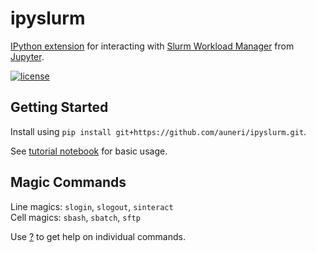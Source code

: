 # ipyslurm

[IPython extension](https://ipython.readthedocs.io/en/stable/config/extensions/index.html) for interacting with [Slurm Workload Manager](https://slurm.schedmd.com) from [Jupyter](https://jupyter.readthedocs.io).

[![license](https://img.shields.io/github/license/auneri/ipyslurm.svg)](https://github.com/auneri/ipyslurm/blob/master/LICENSE.md)

## Getting Started

Install using `pip install git+https://github.com/auneri/ipyslurm.git`.

See [tutorial notebook](https://github.com/auneri/ipyslurm/tree/master/examples/tutorial.ipynb) for basic usage.

## Magic Commands

Line magics: `slogin`, `slogout`, `sinteract`  
Cell magics: `sbash`, `sbatch`, `sftp`

Use [?](http://ipython.readthedocs.io/en/stable/interactive/tutorial.html#exploring-your-objects) to get help on individual commands.
